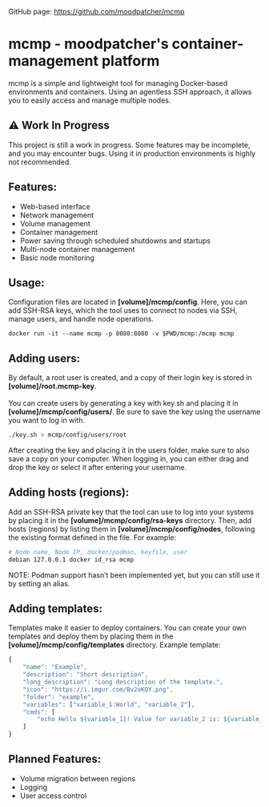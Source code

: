 GitHub page: https://github.com/moodpatcher/mcmp

# mcmp - moodpatcher's container-management platform
mcmp is a simple and lightweight tool for managing Docker-based environments and containers. Using an agentless SSH approach, it allows you to easily access and manage multiple nodes. 
## ⚠️ Work In Progress
This project is still a work in progress. Some features may be incomplete, and you may encounter bugs. Using it in production environments is highly not recommended.
## Features:
- Web-based interface
- Network management
- Volume management
- Container management
- Power saving through scheduled shutdowns and startups
- Multi-node container management
- Basic node monitoring

## Usage:
Configuration files are located in **[volume]/mcmp/config**. Here, you can add SSH-RSA keys, which the tool uses to connect to nodes via SSH, manage users, and handle node operations.
```
docker run -it --name mcmp -p 8080:8080 -v $PWD/mcmp:/mcmp mcmp
```

## Adding users:
By default, a root user is created, and a copy of their login key is stored in **[volume]/root.mcmp-key**.<br/> <br/>
You can create users by generating a key with key.sh and placing it in **[volume]/mcmp/config/users/<username>**. Be sure to save the key using the username you want to log in with.
```bash 
./key.sh > mcmp/config/users/root
```
After creating the key and placing it in the users folder, make sure to also save a copy on your computer. When logging in, you can either drag and drop the key or select it after entering your username.
## Adding hosts (regions):
Add an SSH-RSA private key that the tool can use to log into your systems by placing it in the **[volume]/mcmp/config/rsa-keys** directory. 
Then, add hosts (regions) by listing them in **[volume]/mcmp/config/nodes**, following the existing format defined in the file. For example:
```bash 
# Node name, Node IP, docker/podman, keyfile, user
debian 127.0.0.1 docker id_rsa mcmp
```
NOTE: Podman support hasn’t been implemented yet, but you can still use it by setting an alias. <br/>
## Adding templates:
Templates make it easier to deploy containers. You can create your own templates and deploy them by placing them in the **[volume]/mcmp/config/templates** directory. Example template:
```js
{
    "name": "Example",
    "description": "Short description",
    "long_description": "Long description of the template.",
    "icon": "https://i.imgur.com/Bv2oKQY.png",
    "folder": "example",
    "variables": ["variable_1:World", "variable_2"],
    "cmds": [
        "echo Hello ${variable_1}! Value for variable_2 is: ${variable_2}"
    ]
}
```
## Planned Features:
- Volume migration between regions
- Logging
- User access control